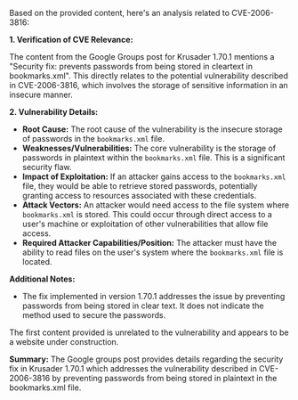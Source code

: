 Based on the provided content, here's an analysis related to CVE-2006-3816:

**1. Verification of CVE Relevance:**

The content from the Google Groups post for Krusader 1.70.1 mentions a "Security fix: prevents passwords from being stored in cleartext in bookmarks.xml".  This directly relates to the potential vulnerability described in CVE-2006-3816, which involves the storage of sensitive information in an insecure manner.

**2. Vulnerability Details:**

*   **Root Cause:** The root cause of the vulnerability is the insecure storage of passwords in the `bookmarks.xml` file.
*   **Weaknesses/Vulnerabilities:**  The core vulnerability is the storage of passwords in plaintext within the `bookmarks.xml` file. This is a significant security flaw.
*   **Impact of Exploitation:** If an attacker gains access to the `bookmarks.xml` file, they would be able to retrieve stored passwords, potentially granting access to resources associated with these credentials.
*   **Attack Vectors:** An attacker would need access to the file system where `bookmarks.xml` is stored. This could occur through direct access to a user's machine or exploitation of other vulnerabilities that allow file access.
*   **Required Attacker Capabilities/Position:** The attacker must have the ability to read files on the user's system where the `bookmarks.xml` file is located.

**Additional Notes:**
*   The fix implemented in version 1.70.1 addresses the issue by preventing passwords from being stored in clear text. It does not indicate the method used to secure the passwords.

The first content provided is unrelated to the vulnerability and appears to be a website under construction.

**Summary:**
The Google groups post provides details regarding the security fix in Krusader 1.70.1 which addresses the vulnerability described in CVE-2006-3816 by preventing passwords from being stored in plaintext in the bookmarks.xml file.